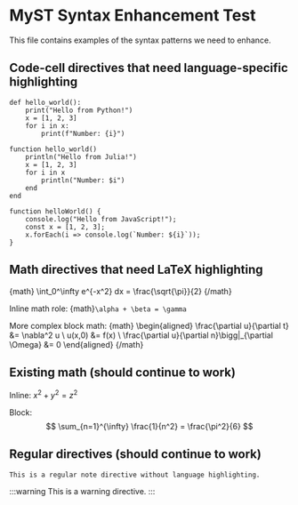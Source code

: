 # MyST Syntax Enhancement Test

This file contains examples of the syntax patterns we need to enhance.

## Code-cell directives that need language-specific highlighting

```{code-cell} python
def hello_world():
    print("Hello from Python!")
    x = [1, 2, 3]
    for i in x:
        print(f"Number: {i}")
```

```{code-cell} julia
function hello_world()
    println("Hello from Julia!")
    x = [1, 2, 3]
    for i in x
        println("Number: $i")
    end
end
```

```{code-cell} javascript
function helloWorld() {
    console.log("Hello from JavaScript!");
    const x = [1, 2, 3];
    x.forEach(i => console.log(`Number: ${i}`));
}
```

## Math directives that need LaTeX highlighting

{math}
\int_0^\infty e^{-x^2} dx = \frac{\sqrt{\pi}}{2}
{/math}

Inline math role: {math}`\alpha + \beta = \gamma`

More complex block math:
{math}
\begin{aligned}
\frac{\partial u}{\partial t} &= \nabla^2 u \\
u(x,0) &= f(x) \\
\frac{\partial u}{\partial n}\bigg|_{\partial \Omega} &= 0
\end{aligned}
{/math}

## Existing math (should continue to work)

Inline: $x^2 + y^2 = z^2$

Block:
$$
\sum_{n=1}^{\infty} \frac{1}{n^2} = \frac{\pi^2}{6}
$$

## Regular directives (should continue to work)

```{note}
This is a regular note directive without language highlighting.
```

:::warning
This is a warning directive.
:::